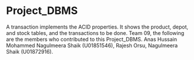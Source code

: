 # Project_DBMS
A transaction implements the ACID properties. It shows the product, depot, and stock tables, and the transactions to be done.
Team 09, the following are the members who contributed to this Project_DBMS.
Anas Hussain Mohammed
Nagulmeera Shaik (U01851546),
Rajesh Orsu,
Nagulmeera Shaik (U01872916).
 

